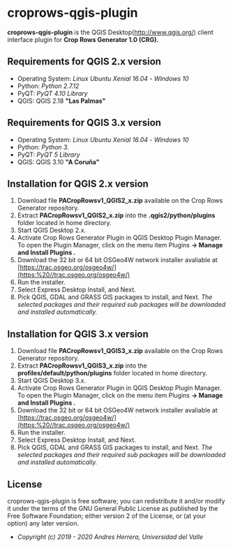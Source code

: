 # croprows-qgis-plugin
**croprows-qgis-plugin** is the QGIS Desktop(http://www.qgis.org/) client interface plugin for  **Crop Rows Generator 1.0  (CRG).**

## Requirements for QGIS 2.x version
- Operating System: *Linux Ubuntu Xenial 16.04* - *Windows 10*
- Python: *Python 2.7.12*
- PyQT: *PyQT 4.10 Library*
- QGIS:  QGIS 2.18 **"Las Palmas"**

## Requirements for QGIS 3.x version
- Operating System: *Linux Ubuntu Xenial 16.04* - *Windows 10*
- Python: *Python 3.*
- PyQT: *PyQT 5 Library*
- QGIS:  QGIS 3.10 **"A Coruña"**

## Installation for QGIS 2.x version
1. Download file **PACropRowsv1_QGIS2_x.zip** available on the Crop Rows Generator repository.
2. Extract **PACropRowsv1_QGIS2_x.zip** into the **.qgis2/python/plugins** folder located in home directory.
3. Start QGIS Desktop 2.x.
4. Activate Crop Rows Generator Plugin in QGIS Desktop Plugin Manager. To open the Plugin Manager, click on the menu item Plugins **-> Manage and Install Plugins .**
5. Download the 32 bit or 64 bit OSGeo4W network installer avaliable at [https://trac.osgeo.org/osgeo4w/](https:%20//trac.osgeo.org/osgeo4w/)
6. Run the installer.
7. Select Express Desktop Install, and Next.
8. Pick QGIS, GDAL and GRASS GIS packages to install, and Next. *The selected packages and their required sub packages will be downloaded and installed automatically.*

## Installation for QGIS 3.x version
1. Download file **PACropRowsv1_QGIS3_x.zip** available on the Crop Rows Generator repository.
2. Extract **PACropRowsv1_QGIS3_x.zip** into the **profiles/default/python/plugins** folder located in home directory.
3. Start QGIS Desktop 3.x.
4. Activate Crop Rows Generator Plugin in QGIS Desktop Plugin Manager. To open the Plugin Manager, click on the menu item Plugins **-> Manage and Install Plugins .**
5. Download the 32 bit or 64 bit OSGeo4W network installer avaliable at [https://trac.osgeo.org/osgeo4w/](https:%20//trac.osgeo.org/osgeo4w/)
6. Run the installer.
7. Select Express Desktop Install, and Next.
8. Pick QGIS, GDAL and GRASS GIS packages to install, and Next. *The selected packages and their required sub packages will be downloaded and installed automatically.*

## License
croprows-qgis-plugin is free software; you can redistribute it and/or modify it under the terms of the GNU General Public License as published by the Free Software Foundation; either version 2 of the License, or (at your option) any later version.

* <em>Copyright (c) 2019 - 2020 Andres Herrera, Universidad del Valle</em>
